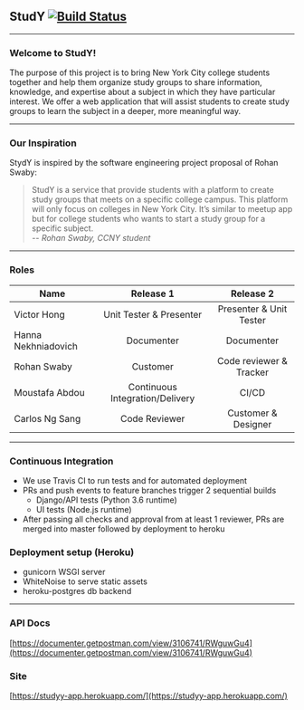 ## StudY [![Build Status](https://travis-ci.com/CSC59939/studY.svg?branch=master)](https://travis-ci.com/CSC59939/studY)
---
### Welcome to StudY!
The purpose of this project is to bring New York City college students together and help them organize study groups to share  information, knowledge, and expertise about a subject in which they have particular interest. 
We offer a web application that will assist students to create study groups to learn the subject in a deeper, more meaningful way.
***
### Our Inspiration
StydY is inspired by the software engineering project proposal of Rohan Swaby:
> StudY is a service that provide students with a platform to create study groups that meets on a specific college campus. This platform will only focus on colleges in New York City. It’s similar to meetup app but for college students who wants to start a study group for a specific subject.    
-- _Rohan Swaby, CCNY student_
***

### Roles

| Name                  | Release 1                         |  Release 2            |
| -------------         |:---------------------------------:|:---------------------:|
| Victor Hong           | Unit Tester & Presenter           | Presenter & Unit Tester|
| Hanna Nekhniadovich   | Documenter                        | Documenter            |
| Rohan Swaby           | Customer                          | Code reviewer & Tracker|
| Moustafa Abdou        | Continuous Integration/Delivery   | CI/CD                 |
| Carlos Ng Sang        | Code Reviewer                     | Customer & Designer   |


----

### Continuous Integration
- We use Travis CI to run tests and for automated deployment
- PRs and push events to feature branches trigger 2 sequential builds
   - Django/API tests (Python 3.6 runtime)
   - UI tests (Node.js runtime)
- After passing all checks and approval from at least 1 reviewer, PRs are merged into master followed by deployment to heroku


### Deployment setup (Heroku)
- gunicorn WSGI server
- WhiteNoise to serve static assets
- heroku-postgres db backend

---

### API Docs
[https://documenter.getpostman.com/view/3106741/RWguwGu4](https://documenter.getpostman.com/view/3106741/RWguwGu4)


### Site
[https://studyy-app.herokuapp.com/](https://studyy-app.herokuapp.com/)



